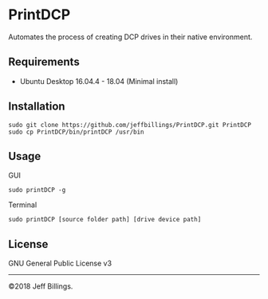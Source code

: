 # PrintDCP
Automates the process of creating DCP drives in their native environment.

## Requirements
- Ubuntu Desktop 16.04.4 - 18.04 (Minimal install)

## Installation
```
sudo git clone https://github.com/jeffbillings/PrintDCP.git PrintDCP
sudo cp PrintDCP/bin/printDCP /usr/bin
```

## Usage
GUI
```
sudo printDCP -g
```

Terminal
```
sudo printDCP [source folder path] [drive device path]
```

## License
GNU General Public License v3

---

©2018 Jeff Billings.
